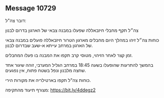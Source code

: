 ## Message 10729

דובר צה"ל: 

צה״ל תקף מחבלי חיזבאללה שפעלו במבנה צבאי של הארגון בדרום לבנון

כוחות צה״ל זיהו במהלך היום מחבלים מארגון הטרור חיזבאללה פועלים במבנה צבאי של הארגון במרחב עייתא א-שעב שבדרום לבנון. 

זמן קצר לאחר הזיהוי, מטוסי קרב תקפו את המבנה בו פעלו המחבלים. 

בהמשך להתרעות שהופעלו בשעה 18:45 במרחב הגליל המערבי, זוהה שיגור אחד שחצה מלבנון ונפל בשטח פתוח, אין נפגעים.

כוחות צה"ל תקפו בארטילריה את מקורות הירי.

מצורף תיעוד מהתקיפה: https://bit.ly/4ddegz2


